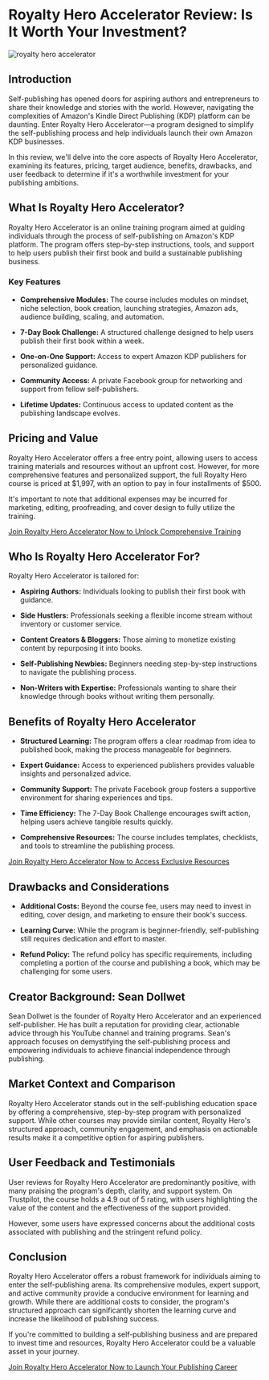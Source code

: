 # Royalty Hero Accelerator Review: Is It Worth Your Investment?
![royalty hero accelerator](https://github.com/user-attachments/assets/0c8d7421-c646-4db5-9b4d-b256f45b8ed0)

## Introduction

Self-publishing has opened doors for aspiring authors and entrepreneurs to share their knowledge and stories with the world. However, navigating the complexities of Amazon's Kindle Direct Publishing (KDP) platform can be daunting. Enter Royalty Hero Accelerator—a program designed to simplify the self-publishing process and help individuals launch their own Amazon KDP businesses.

In this review, we'll delve into the core aspects of Royalty Hero Accelerator, examining its features, pricing, target audience, benefits, drawbacks, and user feedback to determine if it's a worthwhile investment for your publishing ambitions.

## What Is Royalty Hero Accelerator?

Royalty Hero Accelerator is an online training program aimed at guiding individuals through the process of self-publishing on Amazon's KDP platform. The program offers step-by-step instructions, tools, and support to help users publish their first book and build a sustainable publishing business.

### Key Features

* **Comprehensive Modules:** The course includes modules on mindset, niche selection, book creation, launching strategies, Amazon ads, audience building, scaling, and automation.

* **7-Day Book Challenge:** A structured challenge designed to help users publish their first book within a week.

* **One-on-One Support:** Access to expert Amazon KDP publishers for personalized guidance.

* **Community Access:** A private Facebook group for networking and support from fellow self-publishers.

* **Lifetime Updates:** Continuous access to updated content as the publishing landscape evolves.

## Pricing and Value

Royalty Hero Accelerator offers a free entry point, allowing users to access training materials and resources without an upfront cost.  However, for more comprehensive features and personalized support, the full Royalty Hero course is priced at \$1,997, with an option to pay in four installments of \$500.

It's important to note that additional expenses may be incurred for marketing, editing, proofreading, and cover design to fully utilize the training.

[Join Royalty Hero Accelerator Now to Unlock Comprehensive Training](https://whop.com/royalty-hero?a=kelechienwere1234)

## Who Is Royalty Hero Accelerator For?

Royalty Hero Accelerator is tailored for:

* **Aspiring Authors:** Individuals looking to publish their first book with guidance.

* **Side Hustlers:** Professionals seeking a flexible income stream without inventory or customer service.

* **Content Creators & Bloggers:** Those aiming to monetize existing content by repurposing it into books.

* **Self-Publishing Newbies:** Beginners needing step-by-step instructions to navigate the publishing process.

* **Non-Writers with Expertise:** Professionals wanting to share their knowledge through books without writing them personally.

## Benefits of Royalty Hero Accelerator

* **Structured Learning:** The program offers a clear roadmap from idea to published book, making the process manageable for beginners.

* **Expert Guidance:** Access to experienced publishers provides valuable insights and personalized advice.

* **Community Support:** The private Facebook group fosters a supportive environment for sharing experiences and tips.

* **Time Efficiency:** The 7-Day Book Challenge encourages swift action, helping users achieve tangible results quickly.

* **Comprehensive Resources:** The course includes templates, checklists, and tools to streamline the publishing process.

[Join Royalty Hero Accelerator Now to Access Exclusive Resources](https://whop.com/royalty-hero?a=kelechienwere1234)

## Drawbacks and Considerations

* **Additional Costs:** Beyond the course fee, users may need to invest in editing, cover design, and marketing to ensure their book's success.

* **Learning Curve:** While the program is beginner-friendly, self-publishing still requires dedication and effort to master.

* **Refund Policy:** The refund policy has specific requirements, including completing a portion of the course and publishing a book, which may be challenging for some users.

## Creator Background: Sean Dollwet

Sean Dollwet is the founder of Royalty Hero Accelerator and an experienced self-publisher. He has built a reputation for providing clear, actionable advice through his YouTube channel and training programs. Sean's approach focuses on demystifying the self-publishing process and empowering individuals to achieve financial independence through publishing.

## Market Context and Comparison

Royalty Hero Accelerator stands out in the self-publishing education space by offering a comprehensive, step-by-step program with personalized support. While other courses may provide similar content, Royalty Hero's structured approach, community engagement, and emphasis on actionable results make it a competitive option for aspiring publishers.

## User Feedback and Testimonials

User reviews for Royalty Hero Accelerator are predominantly positive, with many praising the program's depth, clarity, and support system. On Trustpilot, the course holds a 4.9 out of 5 rating, with users highlighting the value of the content and the effectiveness of the support provided.

However, some users have expressed concerns about the additional costs associated with publishing and the stringent refund policy.

## Conclusion

Royalty Hero Accelerator offers a robust framework for individuals aiming to enter the self-publishing arena. Its comprehensive modules, expert support, and active community provide a conducive environment for learning and growth. While there are additional costs to consider, the program's structured approach can significantly shorten the learning curve and increase the likelihood of publishing success.

If you're committed to building a self-publishing business and are prepared to invest time and resources, Royalty Hero Accelerator could be a valuable asset in your journey.

[Join Royalty Hero Accelerator Now to Launch Your Publishing Career](https://whop.com/royalty-hero?a=kelechienwere1234)
